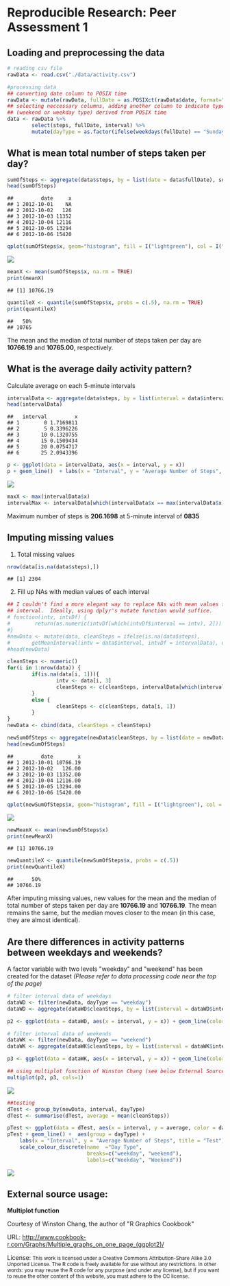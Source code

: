 # Reproducible Research: Peer Assessment 1


## Loading and preprocessing the data

```r
# reading csv file
rawData <- read.csv("./data/activity.csv")

#processing data
## converting date column to POSIX time
rawData <- mutate(rawData, fullDate = as.POSIXct(rawData$date, format="%Y-%m-%d"))
## selecting neccessary columns, adding another column to indicate type of a day 
## (weekend or weekday type) derived from POSIX time
data <- rawData %>%
        select(steps, fullDate, interval) %>%
        mutate(dayType = as.factor(ifelse(weekdays(fullDate) == "Sunday" | weekdays(fullDate) == "Saturday", "weekend", "weekday")))
```

## What is mean total number of steps taken per day?

```r
sumOfSteps <- aggregate(data$steps, by = list(date = data$fullDate), sum)
head(sumOfSteps)
```

```
##         date     x
## 1 2012-10-01    NA
## 2 2012-10-02   126
## 3 2012-10-03 11352
## 4 2012-10-04 12116
## 5 2012-10-05 13294
## 6 2012-10-06 15420
```

```r
qplot(sumOfSteps$x, geom="histogram", fill = I("lightgreen"), col = I("black"), xlab = "Steps", ylab = "Frequency", main = "Histogram of Total Steps Each Day", binwidth = 1000)
```

![](figure/unnamed-chunk-3-1.png) 

```r
meanX <- mean(sumOfSteps$x, na.rm = TRUE)
print(meanX)
```

```
## [1] 10766.19
```

```r
quantileX <- quantile(sumOfSteps$x, probs = c(.5), na.rm = TRUE)
print(quantileX)
```

```
##   50% 
## 10765
```
The mean and the median of total number of steps taken per day are <strong>10766.19</strong> and <strong>10765.00</strong>, respectively.

## What is the average daily activity pattern?
Calculate average on each 5-minute intervals

```r
intervalData <- aggregate(data$steps, by = list(interval = data$interval), mean, na.rm = TRUE)
head(intervalData)
```

```
##   interval         x
## 1        0 1.7169811
## 2        5 0.3396226
## 3       10 0.1320755
## 4       15 0.1509434
## 5       20 0.0754717
## 6       25 2.0943396
```

```r
p <- ggplot(data = intervalData, aes(x = interval, y = x))
p + geom_line()  + labs(x = "Interval", y = "Average Number of Steps", title = "")
```

![](figure/unnamed-chunk-4-1.png) 

```r
maxX <- max(intervalData$x)
intervalMax <- intervalData[which(intervalData$x == max(intervalData$x)), 1]
```

Maximum number of steps is <strong>206.1698</strong> at 5-minute interval of <strong>0835</strong>

## Imputing missing values
1. Total missing values

```r
nrow(data[is.na(data$steps),])
```

```
## [1] 2304
```

2. Fill up NAs with median values of each interval

```r
## I couldn't find a more elegant way to replace NAs with mean values for each 
## interval.  Ideally, using dplyr's mutate function would suffice.
# function(intv, intvDf) {
#        return(as.numeric(intvDf[which(intvDf$interval == intv), 2]))
#}
#newData <- mutate(data, cleanSteps = ifelse(is.na(data$steps), 
#       getMeanInterval(intv = data$interval, intvDf = intervalData), data$step))
#head(newData)

cleanSteps <- numeric()
for(i in 1:nrow(data)) {
        if(is.na(data[i, 1])){
                intv <- data[i, 3]
                cleanSteps <- c(cleanSteps, intervalData[which(intervalData$interval == intv), 2])  
        }
        else {
                cleanSteps <- c(cleanSteps, data[i, 1]) 
        }
}
newData <- cbind(data, cleanSteps = cleanSteps)         

newSumOfSteps <- aggregate(newData$cleanSteps, by = list(date = newData$fullDate), sum)
head(newSumOfSteps)
```

```
##         date        x
## 1 2012-10-01 10766.19
## 2 2012-10-02   126.00
## 3 2012-10-03 11352.00
## 4 2012-10-04 12116.00
## 5 2012-10-05 13294.00
## 6 2012-10-06 15420.00
```

```r
qplot(newSumOfSteps$x, geom="histogram", fill = I("lightgreen"), col = I("black"), xlab = "Steps", ylab = "Frequency", main = "Histogram of Total Steps Each Day (after imputing NAs)", binwidth = 1000)
```

![](figure/unnamed-chunk-6-1.png) 

```r
newMeanX <- mean(newSumOfSteps$x)
print(newMeanX)
```

```
## [1] 10766.19
```

```r
newQuantileX <- quantile(newSumOfSteps$x, probs = c(.5))
print(newQuantileX)
```

```
##      50% 
## 10766.19
```
After imputing missing values, new values for the mean and the median of total number of steps taken per day are <strong>10766.19</strong> and <strong>10766.19</strong>.  The mean remains the same, but the median moves closer to the mean (in this case, they are almost identical).

## Are there differences in activity patterns between weekdays and weekends?
A factor variable with two levels "weekday" and "weekend" has been created for the dataset <i>(Please refer to data processing code near the top of the page)</i>


```r
# filter interval data of weekdays
dataWD <- filter(newData, dayType == "weekday")
dataWD <- aggregate(dataWD$cleanSteps, by = list(interval = dataWD$interval), FUN = "mean")

p2 <- ggplot(data = dataWD, aes(x = interval, y = x)) + geom_line(color = "blue")  + labs(x = "Interval", y = "Average Number of Steps", title = "Weekday") + ylim(0, 250)

# filter interval data of weekends
dataWK <- filter(newData, dayType == "weekend")
dataWK <- aggregate(dataWK$cleanSteps, by = list(interval = dataWK$interval), FUN = "mean")

p3 <- ggplot(data = dataWK, aes(x = interval, y = x)) + geom_line(color = "green")  + labs(x = "Interval", y = "Average Number of Steps", title = "Weekend") + ylim(0, 250)

## using multiplot function of Winston Chang (see below External Source Usage section)
multiplot(p2, p3, cols=1)
```

![](figure/unnamed-chunk-7-1.png) 

```r
##testing
dTest <- group_by(newData, interval, dayType)
dTest <- summarise(dTest, average = mean(cleanSteps))

pTest <- ggplot(data = dTest, aes(x = interval, y = average, color = dayType))
pTest + geom_line() +  aes(group = dayType) + 
    labs(x = "Interval", y = "Average Number of Steps", title = "Test") + 
    scale_colour_discrete(name  ="Day Type",
                          breaks=c("weekday", "weekend"),
                          labels=c("Weekday", "Weekend"))
```

![](figure/unnamed-chunk-7-2.png) 

## External source usage:
<strong>Multiplot function</strong>

Courtesy of Winston Chang, the author of "R Graphics Cookbook"

URL: <a href="http://www.cookbook-r.com/Graphs/Multiple_graphs_on_one_page_(ggplot2)/">http://www.cookbook-r.com/Graphs/Multiple_graphs_on_one_page_(ggplot2)/</a>

License: <small>This work is licensed under a Creative Commons Attribution-Share Alike 3.0 Unported License.
The R code is freely available for use without any restrictions. In other words: you may reuse the R code for any purpose (and under any license), but if you want to reuse the other content of this website, you must adhere to the CC license.</small>
